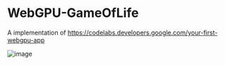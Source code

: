 # WebGPU-GameOfLife
A implementation of https://codelabs.developers.google.com/your-first-webgpu-app

![image](https://github.com/viktorrn/WebGPU-GameOfLife/assets/90602664/878af231-4ecb-4753-8a46-6f9a18e83b79)
